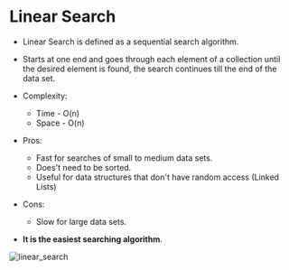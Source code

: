 # Linear Search
 - Linear Search is defined as a sequential search algorithm. 
 
 - Starts at one end and goes through each element of a collection until the desired element is found, the search continues till the end of the data set.
 
 - Complexity:
   - Time - O(n) 
   - Space - O(n)
   
 - Pros:
   - Fast for searches of small to medium data sets.
   - Does't need to be sorted.
   - Useful for data structures that don't have random access (Linked Lists)
   
 - Cons:
   - Slow for large data sets.

 - **It is the easiest searching algorithm**.

  ![linear_search](https://user-images.githubusercontent.com/113314204/194691500-e598d34a-cd0e-49f4-ada0-36b6d96f3d62.gif)
